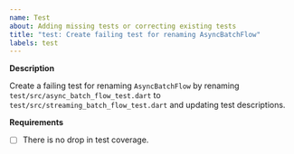 ```yaml
---
name: Test
about: Adding missing tests or correcting existing tests
title: "test: Create failing test for renaming AsyncBatchFlow"
labels: test
---
```


**Description**

Create a failing test for renaming `AsyncBatchFlow` by renaming `test/src/async_batch_flow_test.dart` to `test/src/streaming_batch_flow_test.dart` and updating test descriptions.

**Requirements**

- [ ] There is no drop in test coverage.
